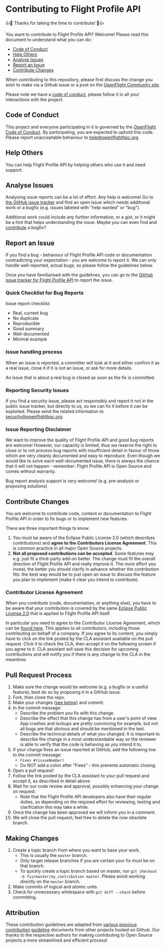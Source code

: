 # Contributing to Flight Profile API

:+1::tada: Thanks for taking the time to contribute! :tada::+1:

You want to contribute to Flight Profile API? Welcome! Please read this
document to understand what you can do:

 * [Code of Conduct](#code-of-conduct)
 * [Help Others](#help-others)
 * [Analyse Issues](#analyse-issues)
 * [Report an Issue](#report-an-issue)
 * [Contribute Changes](#contribute-changes)

When contributing to this repository, please first discuss the change
you wish to make via a Github issue or a post on the [OpenFlight
Community site](https://community.openflighthpc.org).

Please note we have a [code of conduct](CODE_OF_CONDUCT.md), please
follow it in all your interactions with the project.

## Code of Conduct

This project and everyone participating in it is governed by the
[OpenFlight Code of Conduct](CODE_OF_CONDUCT.md). By participating,
you are expected to uphold this code. Please report unacceptable
behaviour to [help@openflighthpc.org](mailto:help@openflighthpc.org).

## Help Others

You can help Flight Profile API by helping others who use it and need support.

## Analyse Issues

Analysing issue reports can be a lot of effort. Any help is welcome!
Go to [the GitHub issue tracker](https://github.com/openflighthpc/flight-profile-api/issues?state=open)
and find an open issue which needs additional work or a bugfix
(e.g. issues labeled with "help wanted" or "bug").

Additional work could include any further information, or a gist, or
it might be a hint that helps understanding the issue. Maybe you can
even find and [contribute](#contribute-changes) a bugfix?

## Report an Issue

If you find a bug - behaviour of Flight Profile API code or documentation
contradicting your expectation - you are welcome to report it. We can
only handle well-reported, actual bugs, so please follow the
guidelines below.

Once you have familiarised with the guidelines, you can go to the
[GitHub issue tracker for Flight Profile API](https://github.com/openflighthpc/flight-profile-api/issues/new)
to report the issue.

### Quick Checklist for Bug Reports

Issue report checklist:

 * Real, current bug
 * No duplicate
 * Reproducible
 * Good summary
 * Well-documented
 * Minimal example

### Issue handling process

When an issue is reported, a committer will look at it and either
confirm it as a real issue, close it if it is not an issue, or ask for
more details.

An issue that is about a real bug is closed as soon as the fix is committed.

### Reporting Security Issues

If you find a security issue, please act responsibly and report it not
in the public issue tracker, but directly to us, so we can fix it
before it can be exploited.  Please send the related information to
[security@openflighthpc.org](mailto:security@openflighthpc.org).

### Issue Reporting Disclaimer

We want to improve the quality of Flight Profile API and good bug reports are
welcome! However, our capacity is limited, thus we reserve the right
to close or to not process bug reports with insufficient detail in
favour of those which are very cleanly documented and easy to
reproduce. Even though we would like to solve each well-documented
issue, there is always the chance that it will not happen - remember:
Flight Profile API is Open Source and comes without warranty.

Bug report analysis support is very welcome! (e.g. pre-analysis or
proposing solutions)

## Contribute Changes

You are welcome to contribute code, content or documentation to
Flight Profile API in order to fix bugs or to implement new features.

There are three important things to know:

1. You must be aware of the Eclipse Public License 2.0 (which
   describes contributions) and **agree to the Contributors License
   Agreement**. This is common practice in all major Open Source
   projects.
2. **Not all proposed contributions can be accepted**. Some features
   may e.g. just fit a third-party add-on better. The change must fit
   the overall direction of Flight Profile API and really improve it. The more
   effort you invest, the better you should clarify in advance whether
   the contribution fits: the best way would be to just open an issue
   to discuss the feature you plan to implement (make it clear you
   intend to contribute).

### Contributor License Agreement

When you contribute (code, documentation, or anything else), you have
to be aware that your contribution is covered by the same [Eclipse
Public License 2.0](https://opensource.org/licenses/EPL-2.0) that is
applied to Flight Profile API itself.

In particular you need to agree to the Contributor License Agreement,
which can be [found
here](https://www.clahub.com/agreements/openflighthpc/flight-profile-api). This
applies to all contributors, including those contributing on behalf of
a company. If you agree to its content, you simply have to click on
the link posted by the CLA assistant available on the pull
request. Click it to check the CLA, then accept it on the following
screen if you agree to it. CLA assistant will save this decision for
upcoming contributions and will notify you if there is any change to
the CLA in the meantime.

## Pull Request Process

1. Make sure the change would be welcome (e.g. a bugfix or a useful
   feature); best do so by proposing it in a GitHub issue.
2. Fork, then clone the repo.
3. Make your changes ([see below](#making-changes)) and commit.
4. In the commit message:
    - Describe the problem you fix with this change.
    - Describe the effect that this change has from a user's point of
      view. App crashes and lockups are pretty convincing for example,
      but not all bugs are that obvious and should be mentioned in the
      text.
    - Describe the technical details of what you changed. It is
      important to describe the change in a most understandable way so
      the reviewer is able to verify that the code is behaving as you
      intend it to.
5. If your change fixes an issue reported at GitHub, add the following
   line to the commit message:
    - `Fixes #(issueNumber)`
    - Do NOT add a colon after "Fixes" - this prevents automatic closing.
6. Open a pull request!
7. Follow the link posted by the CLA assistant to your pull request
   and accept it, as described in detail above.
8. Wait for our code review and approval, possibly enhancing your
   change on request.
    - Note that the Flight Profile API developers also have their regular
      duties, so depending on the required effort for reviewing,
      testing and clarification this may take a while.
9. Once the change has been approved we will inform you in a comment.
10. We will close the pull request; feel free to delete the now
    obsolete branch.

## Making Changes

1. Create a topic branch from where you want to base your work.
    * This is usually the `master` branch.
    * Only target release branches if you are certain your fix must be
      on that branch.
    * To quickly create a topic branch based on master, run `git
      checkout -b fix/master/my_contribution master`. Please avoid
      working directly on the `master` branch.
2. Make commits of logical and atomic units.
3. Check for unnecessary whitespace with `git diff --check` before
   committing.

## Attribution

These contribution guidelines are adapted from
[various](https://github.com/cla-assistant/cla-assistant/blob/master/CONTRIBUTING.md)
[previous](https://github.com/puppetlabs/puppet/blob/master/CONTRIBUTING.md)
[contribution](https://gist.github.com/PurpleBooth/b24679402957c63ec426)
[guideline](https://github.com/atom/atom/blob/master/CONTRIBUTING.md)
documents from other projects hosted on Github. Our thanks to the
respective authors for making contributing to Open Source projects a
more streamlined and efficient process!
